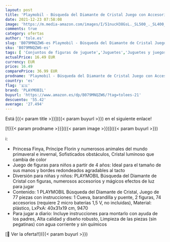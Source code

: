 ```yaml
---
layout: post
title: 'Playmobil - Búsqueda del Diamante de Cristal Juego con Accesorios  Multicolor  9470 '
date: 2021-12-23 07:58:08
image: 'https://m.media-amazon.com/images/I/51nucH38GsL._SL500_._SL400_.jpg'
comments: true
category: ofertas
author: 'tole.es'
slug: 'B079MNQZW6-es Playmobil - Búsqueda del Diamante de Cristal Juego con...'
sku: 'B079MNQZW6-es'
tags: [ 'Conjuntos de figuras de juguete','Juguetes','Juguetes y juegos','Muñecos y figuras','playmobil', ]
actualPrice: 16.49 EUR
currency: EUR
price: 16.49
comparePrice: 36.99 EUR
prodname: 'Playmobil - Búsqueda del Diamante de Cristal Juego con Accesorios  Multicolor  9470 '
country: 'es'
flag: '🇪🇸'
brand: 'PLAYMOBIL'
buyurl: 'https://www.amazon.es/dp/B079MNQZW6/?tag=tolees-21'
descuento: '55.42'
average: '27.494'
---
```


Está [{{< param title >}}]({{< param buyurl >}}) en el siguiente enlace!

[![{{< param prodname >}}]({{< param image >}})]({{< param buyurl >}})

ℹ️:

- Princesa Finya, Príncipe Florin y numerosos animales del mundo primaveral e invernal, Sofisticados obstáculos, Cristal luminoso que cambia de color
- Juego de figuras para niños a partir de 4 años: Ideal para el tamaño de sus manos y bordes redondeados agradables al tacto
- Diversión para niñas y niños: PLAYMOBIL Búsqueda del Diamante de Cristal con figuras, numerosos accesorios y mágicos efectos de luz para jugar
- Contenido: 1 PLAYMOBIL Búsqueda del Diamante de Cristal, Juego de 77 piezas con instrucciones: 1 Cueva, barandilla y puente, 2 figuras, 74 accesorios (requiere 2 micro baterías 1,5 V, no incluidas), Material: plástico, LxPxA: 40x31x19 cm, 9470
- Para jugar a diario: Incluye instrucciones para montarlo con ayuda de los padres, Alta calidad y diseño robusto, Limpieza de las piezas (sin pegatinas) con agua corriente y sin químicos

[🛒 Ver la oferta!!]({{< param buyurl >}})
